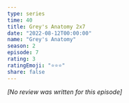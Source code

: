 ```yaml
---
type: series
time: 40
title: Grey's Anatomy 2x7
date: "2022-08-12T00:00:00"
name: "Grey's Anatomy"
season: 2
episode: 7
rating: 3
ratingEmoji: "⭐️⭐️⭐️"
share: false
---
```


_[No review was written for this episode]_
